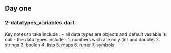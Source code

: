 ## Day one

### 2-datatypes_variables.dart
Key notes to take include :
     - all data types are objects and default variable is null
     - the data types include :
         1. numbers wich are only (int and double)
         2. strings
         3. boolen
         4. lists
         5. maps
         6. runer
         7. symbols